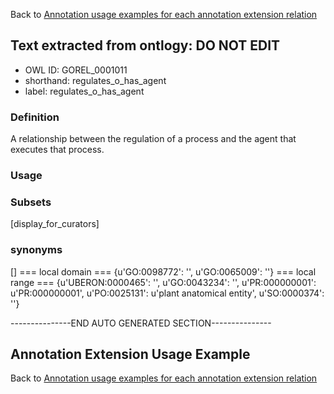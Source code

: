 Back to [Annotation usage examples for each annotation extension relation](http://wiki.geneontology.org/index.php/Annotation_usage_examples_for_each_annotation_extension_relation)

## Text extracted from ontlogy: DO NOT EDIT
* OWL ID: GOREL_0001011
* shorthand: regulates_o_has_agent
* label: regulates_o_has_agent
### Definition
A relationship between the regulation of a process and the agent that executes that process.
### Usage

### Subsets
[display_for_curators]
### synonyms
[]
=== local domain ===
{u'GO:0098772': '', u'GO:0065009': ''}
=== local range ===
{u'UBERON:0000465': '', u'GO:0043234': '', u'PR:000000001': u'PR:000000001', u'PO:0025131': u'plant anatomical entity', u'SO:0000374': ''}

---------------END AUTO GENERATED SECTION---------------


Annotation Extension Usage Example
----------------------------------

Back to [Annotation usage examples for each annotation extension relation](http://wiki.geneontology.org/index.php/Annotation_usage_examples_for_each_annotation_extension_relation)
